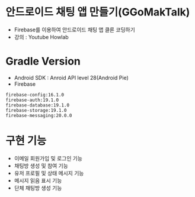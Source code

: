 # 안드로이드 채팅 앱 만들기(GGoMakTalk)

  - Firebase를 이용하여 안드로이드 채팅 앱 클론 코딩하기
  - 강의 : Youtube Howlab

# Gradle Version
  
  - Android SDK : Anroid API level 28(Android Pie)
  - Firebase
  ```
  firebase-config:16.1.0
  firebase-auth:19.1.0
  firebase-database:19.1.0
  firebase-storage:19.1.0
  firebase-messaging:20.0.0
  ```

# 구현 기능

  - 이메일 회원가입 및 로그인 기능
  - 채팅방 생성 및 참여 기능
  - 유저 프로필 및 상태 메시지 기능
  - 메시지 읽음 표시 기능
  - 단체 채팅방 생성 기능
